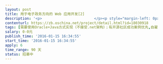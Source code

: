 ```yaml
---                
layout: post       
title: 用于电子政务方向的 Web 应用开发[2]           
description: '<p>                        </p><p style="margin-left: 0px;">现有一个软件开发项目需要外包，为了控制风险，发包人将外包过程拆分成三个阶段来实施，分别为：</p><p>阶段1：用户需求整理或用户需求分析，报酬金额3000元。要求承接方提交《用户需求说明书》或《用户需求分析报告》（承接方可选择其中之一）。</p><p>阶段2：系统概要设计，报酬金额1万元。要求承接方提交《项目概要设计书》。</p><p>阶段3：系统详细设计及实现。报酬金额预计超过20万元（具体由各承接者报价后双方协商确定，需单独订立合同、约定项目金额及支付方式、项目验收标准等），要求承接者提交《项目详细设计》及项目源代码、项目测试报告等一系列软件开发过程文档及结果文档。</p><p>为了确保是真正合适的承接者承接本项目、而不过早的将合适的承接者排除在外，本项目拟同时选择3个承接者展开工作，并根据各自的工作质量、工作进度最终选定一个承接者实际开展阶段3的工作，即另外两个承接者在提交了阶段1的成果或提交了阶段2的成果以后将被淘汰。</p><p><span style="font-size: 0.875rem;">附件是本项目的有关情况基本资料，包括两部分的内容，其一为本项目的总体设计要求，其二为目前已整理文档的目录，基本已经定义了系统的功能。更多详细情况不便公开，潜在承接人报名以后可以向发包人索取。</span></p><p><span style="font-size: 0.875rem;"><br></span></p><p>注意，本项目的最终交付期为90天，其中阶段1的交付期为中标以后5天、阶段2为中标以后10天。本项目的招标时间暂定为10天。</p><h4><br></h4><p>                    </p>'     
contenturl: https://zb.oschina.net/project/detail.html?id=18030918      
tags: [需要使用Oracle+Java方式实现（不接受.net架构）；有开源社区成功案例优先,自雇人士优先。,网站开发]            
salary: 0-0元          
publish_time: '2016-01-15 16:34:55'         
start_time: '2016-01-15 16:34:55'           
apply: 6                   
time_range: 90 天              
status: 招募中                  
---                 
```

